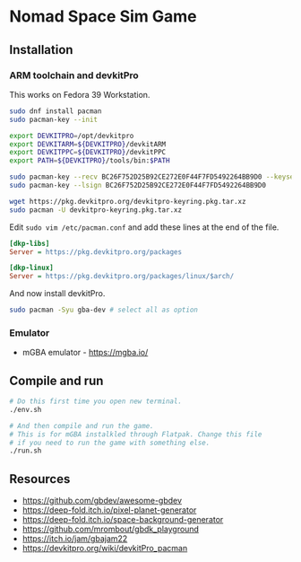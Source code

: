 # Nomad Space Sim Game

## Installation

### ARM toolchain and devkitPro

This works on Fedora 39 Workstation.

```sh
sudo dnf install pacman
sudo pacman-key --init

export DEVKITPRO=/opt/devkitpro
export DEVKITARM=${DEVKITPRO}/devkitARM
export DEVKITPPC=${DEVKITPRO}/devkitPPC
export PATH=${DEVKITPRO}/tools/bin:$PATH

sudo pacman-key --recv BC26F752D25B92CE272E0F44F7FD5492264BB9D0 --keyserver keyserver.ubuntu.com
sudo pacman-key --lsign BC26F752D25B92CE272E0F44F7FD5492264BB9D0

wget https://pkg.devkitpro.org/devkitpro-keyring.pkg.tar.xz
sudo pacman -U devkitpro-keyring.pkg.tar.xz
```

Edit `sudo vim /etc/pacman.conf` and add these lines at the end of the file.

```ini
[dkp-libs]
Server = https://pkg.devkitpro.org/packages

[dkp-linux]
Server = https://pkg.devkitpro.org/packages/linux/$arch/
```

And now install devkitPro.

```sh
sudo pacman -Syu gba-dev # select all as option
```

### Emulator

- mGBA emulator - https://mgba.io/

## Compile and run

```sh
# Do this first time you open new terminal.
./env.sh

# And then compile and run the game.
# This is for mGBA instalkled through Flatpak. Change this file
# if you need to run the game with something else.
./run.sh
```

## Resources

- https://github.com/gbdev/awesome-gbdev
- https://deep-fold.itch.io/pixel-planet-generator
- https://deep-fold.itch.io/space-background-generator
- https://github.com/mrombout/gbdk_playground
- https://itch.io/jam/gbajam22
- https://devkitpro.org/wiki/devkitPro_pacman
